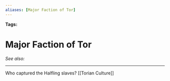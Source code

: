 ```yaml
---
aliases: [Major Faction of Tor]
---
```


**Tags:** 
# Major Faction of Tor
*See also:* 
___
Who captured the Halfling slaves? [[Torian Culture]]